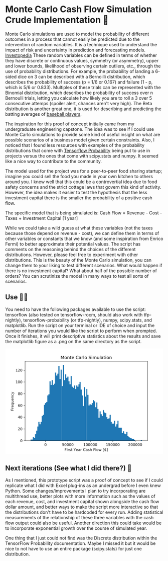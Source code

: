 # Monte Carlo Cash Flow Simulation Crude Implementation 🧮

Monte Carlo simulations are used to model the probability of different outcomes in a process that cannot easily be predicted due to the intervention of random variables. It is a technique used to understand the impact of risk and uncertainty in prediction and forecasting models. [Investopedia](https://www.investopedia.com/terms/m/montecarlosimulation.asp) These random variables can be defined in terms of whether they have discrete or continuous values, symmetry (or asymmetry), upper and lower bounds, likelihood of observing certain outliers, etc., through the use of probability distributions. For example, the probability of landing a 6-sided dice on 3 can be described with a Bernoilli distribution, which describes the probability of success (p = 1/6 or 0.167) and failure (1 - p, which is 5/6 or 0.833). Multiples of these trials can be represented with the Binomial distribution, which describes the probability of success over n Bernoulli trials, letting you calculate how likely you are to roll a 3 over 5 consecutive attemps (spoiler alert, chances aren't very high). The Beta distribution is another great one, it is used for describing and predicting the batting averages of [baseball players](http://varianceexplained.org/statistics/beta_distribution_and_baseball/).

The inspiration for this proof of concept initially came from my undergraduate engineering capstone. The idea was to see if I could use Monte Carlo simulations to provide some kind of useful insight on what are possible scenarios of a business model given certain constraints. Also, I noticed that I found less resources with examples of the probability distributions that come with [Tensorflow Probability](https://github.com/tensorflow/probability) being put to use in projects versus the ones that come with scipy.stats and numpy. It seemed like a nice way to contribute to the community.

The model used for the project was for a peer-to-peer food sharing startup; imagine you could sell the food you made in your own kitchen to others around you. I knew well that this could be a controvertial idea due to food safety concerns and the strict cottage laws that govern this kind of activity. However, the idea makes it easier to test the hypothesis that the less investment capital there is the smaller the probability of a positive cash flow.

The specific model that is being simulated is:
Cash Flow = Revenue - Cost - Taxes + Investment Capital [1 year]

While we could take a wild guess at what these variables (not the taxes because those depend on revenue - cost), we can define them in terms of other variables or constants that we know (and some inspiration from Enrico Fermi) to better approximate their potential values. The script has comments on the reasoning behind the choices of the different distributions. However, please feel free to experiment with other distributions. This is the beauty of the Monte Carlo simulation, you can change them to your liking to test different scenarios. What would happen if there is no investment capital? What about half of the possible number of orders? You can scrutinize the model in many ways to test all sorts of scenarios.

## Use 👨‍💻

You need to have the following packages available to use the script: tensorflow (also tested on tensorflow-rocm, should also work with tfp-nightly), tensorflow-probability (or tfp-nightly), numpy, scipy.stats, and matplotlib. Run the script on your terminal or IDE of choice and input the number of iterations you would like the script to perform when prompted. Once it finishes, it will print descriptive statistics about the results and save the matplotlib figure as a .png on the same directory as the script.

![5000 Iteration Sample Output](monte_carlo_5000iterations.png)

## Next iterations (See what I did there?) 🔮

As I mentioned, this prototype script was a proof of concept to see if I could replicate what I did with Excel plug-ins as an undergrad before I even knew Python. Some changes/improvements I plan to try incorporating are multithread use, better plots with more information such as the values of each revenue, cost, and investment capital shown alongside the cash flow dollar amount, and better ways to make the script more interactive so that the distributions don't have to be hardcoded for every run. Adding statistical measurements of the relationship of these three variables with the cash flow output could also be useful. Another direction this could take would be to incorporate exponential growth over the course of simulated year. 

One thing that I just could not find was the Discrete distribution within the TensorFlow Probability documentation. Maybe I missed it but it would be nice to not have to use an entire package (scipy.stats) for just one distribution.
